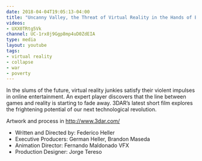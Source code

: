 ```yaml
---
date: 2018-04-04T19:05:13-04:00
title: "Uncanny Valley, the Threat of Virtual Reality in the Hands of Empire"
videos:
- UXX0TRtg5Vk
channel: UC-1rx8j9Ggp8mp4uD0ZdEIA
type: media
layout: youtube
tags:
- virtual reality
- collapse
- war
- poverty
---
```


In the slums of the future, virtual reality junkies satisfy their violent impulses in online entertainment. An expert player discovers that the line between games and reality is starting to fade away. 3DAR’s latest short film explores the frightening potential of our next technological revolution.

Artwork and process in http://www.3dar.com/

- Written and Directed by: Federico Heller
- Executive Producers: German Heller, Brandon Maseda
- Animation Director: Fernando Maldonado VFX
- Production Designer: Jorge Tereso
